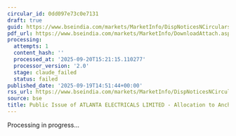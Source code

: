 ```yaml
---
circular_id: 0dd097e73c0e7131
draft: true
guid: https://www.bseindia.com/markets/MarketInfo/DispNoticesNCirculars.aspx?Noticeid={73AF7BE2-A088-458A-8D6D-2D51AF16CB8D}&noticeno=20250919-43&dt=09/19/2025&icount=43&totcount=44&flag=0
pdf_url: https://www.bseindia.com/markets/MarketInfo/DownloadAttach.aspx?id=20250919-43&attachedId=cbcdac70-96a1-4906-83d8-b5837e9c6ddf
processing:
  attempts: 1
  content_hash: ''
  processed_at: '2025-09-20T15:21:15.110277'
  processor_version: '2.0'
  stage: claude_failed
  status: failed
published_date: '2025-09-19T14:51:44+00:00'
rss_url: https://www.bseindia.com/markets/MarketInfo/DispNoticesNCirculars.aspx?Noticeid={73AF7BE2-A088-458A-8D6D-2D51AF16CB8D}&noticeno=20250919-43&dt=09/19/2025&icount=43&totcount=44&flag=0
source: bse
title: Public Issue of ATLANTA ELECTRICALS LIMITED - Allocation to Anchor Investors
---
```


Processing in progress...